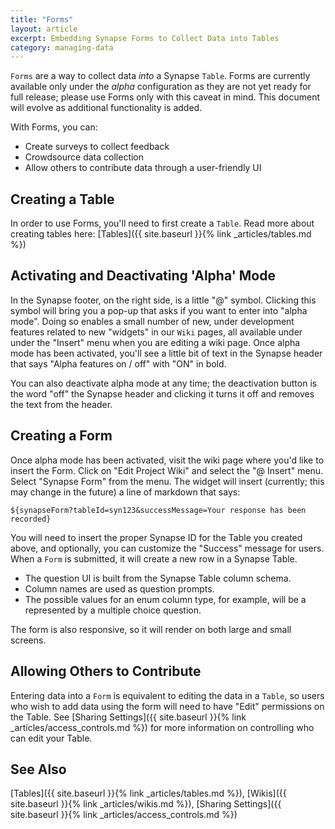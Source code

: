 ```yaml
---
title: "Forms"
layout: article
excerpt: Embedding Synapse Forms to Collect Data into Tables 
category: managing-data
---
```


`Forms` are a way to collect data _into_ a Synapse `Table`. Forms are currently available only under the _alpha_ configuration as they are not yet ready for full release; please use Forms only with this caveat in mind. This document will evolve as additional functionality is added.

With Forms, you can:

* Create surveys to collect feedback
* Crowdsource data collection
* Allow others to contribute data through a user-friendly UI

## Creating a Table

In order to use Forms, you'll need to first create a `Table`. Read more about creating tables here: [Tables]({{ site.baseurl }}{% link _articles/tables.md %})

## Activating and Deactivating 'Alpha' Mode

In the Synapse footer, on the right side, is a little "@" symbol. Clicking this symbol will bring you a pop-up that asks if you want to enter into "alpha mode". Doing so enables a small number of new, under development features related to new "widgets" in our `Wiki` pages, all available under under the "Insert" menu when you are editing a wiki page. Once alpha mode has been activated, you'll see a little bit of text in the Synapse header that says "Alpha features on / off" with "ON" in bold.

You can also deactivate alpha mode at any time; the deactivation button is the word "off" the Synapse header and clicking it turns it off and removes the text from the header.

## Creating a Form

Once alpha mode has been activated, visit the wiki page where you'd like to insert the Form. Click on "Edit Project Wiki" and select the "@ Insert" menu. Select "Synapse Form" from the menu. The widget will insert (currently; this may change in the future) a line of markdown that says:

```
${synapseForm?tableId=syn123&successMessage=Your response has been recorded}
```

You will need to insert the proper Synapse ID for the Table you created above, and optionally, you can customize the "Success" message for users. When a `Form` is submitted, it will create a new row in a Synapse Table.

* The question UI is built from the Synapse Table column schema.
* Column names are used as question prompts.
* The possible values for an enum column type, for example, will be a represented by a multiple choice question.

The form is also responsive, so it will render on both large and small screens.

## Allowing Others to Contribute

Entering data into a `Form` is equivalent to editing the data in a `Table`, so users who wish to add data using the form will need to have "Edit" permissions on the Table. See [Sharing Settings]({{ site.baseurl }}{% link _articles/access_controls.md %}) for more information on controlling who can edit your Table.

## See Also

[Tables]({{ site.baseurl }}{% link _articles/tables.md %}), [Wikis]({{ site.baseurl }}{% link _articles/wikis.md %}), [Sharing Settings]({{ site.baseurl }}{% link _articles/access_controls.md %})
